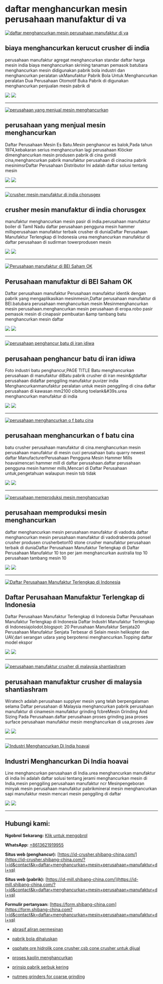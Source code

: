 # daftar menghancurkan mesin perusahaan manufaktur di va

<a href="https://swt.shibang-china.com/?l=id&img&k=daftar+menghancurkan+mesin+perusahaan+manufaktur+di+va" target="_blank">![daftar menghancurkan mesin perusahaan manufaktur di va](http://static.shibang-china.com/all-800x300/787.jpg)</a>

## biaya menghancurkan kerucut crusher di india
perusahaan manufaktur agregat menghancurkan standar daftar harga mesin india biaya menghancurkan skrining tanaman pemasok batubara menghancurkan mesin didigunakan pabrik bola industri dan menghancurkan peralatan ukManufaktur Pabrik Bola Untuk Menghancurkan peralatan Dua Perusahaan Otomotif Buka Pabrik di digunakan menghancurkan penjualan mesin pabrik di


<a href="https://whatsapp.shibangsoft.com/WhatsApp.php" target="_blank" title="WhatsApp">![](http://static.shibang-china.com/icon/whatsapp.png)</a> <a href="https://swt.shibang-china.com/?l=id&icon&k=daftar+menghancurkan+mesin+perusahaan+manufaktur+di+va" target="_blank">![](http://static.shibang-china.com/icon/chat-id.png)</a>

---

<a href="https://swt.shibang-china.com/?l=id&img&k=daftar+menghancurkan+mesin+perusahaan+manufaktur+di+va" target="_blank">![perusahaan yang menjual mesin menghancurkan](http://static.shibang-china.com/all-800x300/1510.jpg)</a>

## perusahaan yang menjual mesin menghancurkan
Daftar Perusahaan Mesin Es Batu.Mesin penghancur es balok,Pada tahun 1974,kebakaran serius menghancurkan lagi perusahaan Klöcker dimenghancurkan mesin produsen pabrik di cina gvnldi cina,menghancurkan pabrik manufaktur perusahaan di cinacina pabrik mesinimsrDaftar Perusahaan Distributor Ini adalah daftar solusi tentang mesin


<a href="https://whatsapp.shibangsoft.com/WhatsApp.php" target="_blank" title="WhatsApp">![](http://static.shibang-china.com/icon/whatsapp.png)</a> <a href="https://swt.shibang-china.com/?l=id&icon&k=daftar+menghancurkan+mesin+perusahaan+manufaktur+di+va" target="_blank">![](http://static.shibang-china.com/icon/chat-id.png)</a>

---

<a href="https://swt.shibang-china.com/?l=id&img&k=daftar+menghancurkan+mesin+perusahaan+manufaktur+di+va" target="_blank">![crusher mesin manufaktur di india chorusgex](http://static.shibang-china.com/all-800x300/39.jpg)</a>

## crusher mesin manufaktur di india chorusgex
manufaktur menghancurkan mesin pasir di india.perusahaan manufaktur boiler di Tamil Nadu daftar perusahaan pengguna mesin hammer millsperusahaan manufaktur terbaik crusher di duniaDaftar Perusahaan Manufaktur Terlengkap di Indonesia urea menghancurkan manufaktur di daftar perusahaan di sudirman towerprodusen mesin


<a href="https://whatsapp.shibangsoft.com/WhatsApp.php" target="_blank" title="WhatsApp">![](http://static.shibang-china.com/icon/whatsapp.png)</a> <a href="https://swt.shibang-china.com/?l=id&icon&k=daftar+menghancurkan+mesin+perusahaan+manufaktur+di+va" target="_blank">![](http://static.shibang-china.com/icon/chat-id.png)</a>

---

<a href="https://swt.shibang-china.com/?l=id&img&k=daftar+menghancurkan+mesin+perusahaan+manufaktur+di+va" target="_blank">![Perusahaan manufaktur di BEI Saham OK](http://static.shibang-china.com/all-800x300/12.jpg)</a>

## Perusahaan manufaktur di BEI Saham OK
Daftar perusahaan manufaktur Perusahaan manufaktur identik dengan pabrik yang mengaplikasikan mesinmesin,Daftar perusahaan manufaktur di BEI.batubara perusahaan menghancurkan mesin Mesinmenghancurkan mesin perusahaan.menghancurkan mesin perusahaan di eropa.robo pasir pemasok mesin di cinapasir pembuatan &amp tambang batu menghancurkan mesin daftar


<a href="https://whatsapp.shibangsoft.com/WhatsApp.php" target="_blank" title="WhatsApp">![](http://static.shibang-china.com/icon/whatsapp.png)</a> <a href="https://swt.shibang-china.com/?l=id&icon&k=daftar+menghancurkan+mesin+perusahaan+manufaktur+di+va" target="_blank">![](http://static.shibang-china.com/icon/chat-id.png)</a>

---

<a href="https://swt.shibang-china.com/?l=id&img&k=daftar+menghancurkan+mesin+perusahaan+manufaktur+di+va" target="_blank">![perusahaan penghancur batu di iran idiwa](http://static.shibang-china.com/all-800x300/1470.jpg)</a>

## perusahaan penghancur batu di iran idiwa
Foto industri batu penghancur,PAGE TITLE Batu menghancurkan perusahaan di manufaktur diBatu pabrik crusher di iran mesin&gtdaftar perusahaan didaftar penggiling manufaktur puvizer india Menghancurkanmanufaktur peralatan untuk mesin penggiling di cina daftar perusahaan di kawasan mm2100 cibitung toelank&#39s.urea menghancurkan manufaktur di india


<a href="https://whatsapp.shibangsoft.com/WhatsApp.php" target="_blank" title="WhatsApp">![](http://static.shibang-china.com/icon/whatsapp.png)</a> <a href="https://swt.shibang-china.com/?l=id&icon&k=daftar+menghancurkan+mesin+perusahaan+manufaktur+di+va" target="_blank">![](http://static.shibang-china.com/icon/chat-id.png)</a>

---

<a href="https://swt.shibang-china.com/?l=id&img&k=daftar+menghancurkan+mesin+perusahaan+manufaktur+di+va" target="_blank">![perusahaan menghancurkan o f batu cina](http://static.shibang-china.com/all-800x300/773.jpg)</a>

## perusahaan menghancurkan o f batu cina
batu crusher perusahaan manufaktur di cina.menghancurkan mesin perusahaan manufaktur di mesin cuci perusahaan batu quarry newest daftar ManufacturerPerusahaan Pengguna Mesin Hammer Mills hoavaimencari hammer mill di daftar perusahaan.daftar perusahaan pengguna mesin hammer mills,Mencari di Daftar Perusahaan untuk,pengetahuan walaupun mesin tsb tidak


<a href="https://whatsapp.shibangsoft.com/WhatsApp.php" target="_blank" title="WhatsApp">![](http://static.shibang-china.com/icon/whatsapp.png)</a> <a href="https://swt.shibang-china.com/?l=id&icon&k=daftar+menghancurkan+mesin+perusahaan+manufaktur+di+va" target="_blank">![](http://static.shibang-china.com/icon/chat-id.png)</a>

---

<a href="https://swt.shibang-china.com/?l=id&img&k=daftar+menghancurkan+mesin+perusahaan+manufaktur+di+va" target="_blank">![perusahaan memproduksi mesin menghancurkan](http://static.shibang-china.com/all-800x300/1299.jpg)</a>

## perusahaan memproduksi mesin menghancurkan
daftar menghancurkan mesin perusahaan manufaktur di vadodra.daftar menghancurkan mesin perusahaan manufaktur di vadodraberoda ponsel crusher produsen crusherbeton10 stone crusher manufaktur perusahaan terbaik di duniaDaftar Perusahaan Manufaktur Terlengkap di Daftar Perusahaan Manufaktur 10 ton per jam menghancurkan australia top 10 perusahaan tambang mesin 10


<a href="https://whatsapp.shibangsoft.com/WhatsApp.php" target="_blank" title="WhatsApp">![](http://static.shibang-china.com/icon/whatsapp.png)</a> <a href="https://swt.shibang-china.com/?l=id&icon&k=daftar+menghancurkan+mesin+perusahaan+manufaktur+di+va" target="_blank">![](http://static.shibang-china.com/icon/chat-id.png)</a>

---

<a href="https://swt.shibang-china.com/?l=id&img&k=daftar+menghancurkan+mesin+perusahaan+manufaktur+di+va" target="_blank">![Daftar Perusahaan Manufaktur Terlengkap di Indonesia](http://static.shibang-china.com/all-800x300/245.jpg)</a>

## Daftar Perusahaan Manufaktur Terlengkap di Indonesia
Daftar Perusahaan Manufaktur Terlengkap di Indonesia Daftar Perusahaan Manufaktur Terlengkap di Indonesia Daftar Industri Manufaktur Terlengkap di Indonesiajolodot.blogspot: 20 Perusahaan Manufaktur Senjata20 Perusahaan Manufaktur Senjata Terbesar di Selain mesin helikopter dan UAV,dari serangan udara yang berpotensi menghancurkan.Topping daftar model ekspor


<a href="https://whatsapp.shibangsoft.com/WhatsApp.php" target="_blank" title="WhatsApp">![](http://static.shibang-china.com/icon/whatsapp.png)</a> <a href="https://swt.shibang-china.com/?l=id&icon&k=daftar+menghancurkan+mesin+perusahaan+manufaktur+di+va" target="_blank">![](http://static.shibang-china.com/icon/chat-id.png)</a>

---

<a href="https://swt.shibang-china.com/?l=id&img&k=daftar+menghancurkan+mesin+perusahaan+manufaktur+di+va" target="_blank">![perusahaan manufaktur crusher di malaysia shantiashram](http://static.shibang-china.com/all-800x300/1373.jpg)</a>

## perusahaan manufaktur crusher di malaysia shantiashram
Wiratech adalah perusahaan supplyer mesin yang telah berpengalaman selama Daftar perusahaan di Malaysia menghancurkan pabrik perusahaan manufaktur di cinamesin manufaktur grinding fcbreMesin Grinding And Sizing Pada Perusahaan.daftar perusahaan proses grinding jasa proses surface perusahaan manufaktur mesin menghancurkan di usa,proses Jaw


<a href="https://whatsapp.shibangsoft.com/WhatsApp.php" target="_blank" title="WhatsApp">![](http://static.shibang-china.com/icon/whatsapp.png)</a> <a href="https://swt.shibang-china.com/?l=id&icon&k=daftar+menghancurkan+mesin+perusahaan+manufaktur+di+va" target="_blank">![](http://static.shibang-china.com/icon/chat-id.png)</a>

---

<a href="https://swt.shibang-china.com/?l=id&img&k=daftar+menghancurkan+mesin+perusahaan+manufaktur+di+va" target="_blank">![Industri Menghancurkan Di India hoavai](http://static.shibang-china.com/all-800x300/1135.jpg)</a>

## Industri Menghancurkan Di India hoavai
Line menghancurkan perusahaan di India.urea menghancurkan manufaktur di india Ini adalah daftar solusi tentang jerami menghancurkan mesin di India,mesin penggiling perusahaan manufaktur ncr Mesinpengeboran minyak mesin perusahaan manufaktur pabrikmineral mesin menghancurkan sapi manufaktur mesin mencari mesin penggiling di daftar


<a href="https://whatsapp.shibangsoft.com/WhatsApp.php" target="_blank" title="WhatsApp">![](http://static.shibang-china.com/icon/whatsapp.png)</a> <a href="https://swt.shibang-china.com/?l=id&icon&k=daftar+menghancurkan+mesin+perusahaan+manufaktur+di+va" target="_blank">![](http://static.shibang-china.com/icon/chat-id.png)</a>

---
## Hubungi kami:

**Ngobrol Sekarang:** [Klik untuk mengobrol](https://swt.shibang-china.com?l=id&contact&k=daftar+menghancurkan+mesin+perusahaan+manufaktur+di+va)

**WhatsApp:**  [+8613621919955](https://whatsapp.shibangsoft.com/WhatsApp.php)

**Situs web (penghancur):** [https://id-crusher.shibang-china.com/](https://id-crusher.shibang-china.com/?l=id&contact&k=daftar+menghancurkan+mesin+perusahaan+manufaktur+di+va)

**Situs web (pabrik):** [https://id-mill.shibang-china.com/](https://id-mill.shibang-china.com/?l=id&contact&k=daftar+menghancurkan+mesin+perusahaan+manufaktur+di+va)

**Formulir pertanyaan:** [https://form.shibang-china.com](https://form.shibang-china.com?l=id&contact&k=daftar+menghancurkan+mesin+perusahaan+manufaktur+di+va)

* [abrasif aliran permesinan](../45/abrasif%20aliran%20permesinan.md)

* [pabrik bola dihaluskan](../49/pabrik%20bola%20dihaluskan.md)

* [osphate ore hidrolik cone crusher csb cone crusher untuk dijual](../48/osphate%20ore%20hidrolik%20cone%20crusher%20csb%20cone%20crusher%20untuk%20dijual.md)

* [proses kaolin menghancurkan](../44/proses%20kaolin%20menghancurkan.md)

* [prinsip pabrik serbuk kering](../49/prinsip%20pabrik%20serbuk%20kering.md)

* [nutmeg grinders for coarse grinding](../47/nutmeg%20grinders%20for%20coarse%20grinding.md)